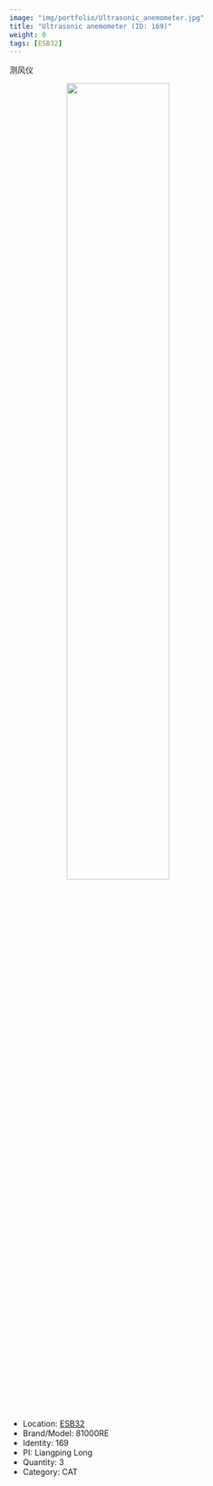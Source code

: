 ```yaml
---
image: "img/portfolio/Ultrasonic_anemometer.jpg"
title: "Ultrasonic anemometer (ID: 169)"
weight: 0
tags: [ESB32]
---
```


测风仪

<!--more-->

<img src="../../img/portfolio/Ultrasonic_anemometer.jpg" width="60%" style="display: block; margin: auto;">

- Location: [ESB32](../../tags/esb32)
- Brand/Model: 81000RE
- Identity: 169
- PI: Liangping Long
- Quantity: 3
- Category: CAT






